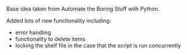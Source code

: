 Base idea taken from Automate the Boring Stuff with Python.

Added lots of new functionality including:
- error handling
- functionality to delete items
- locking the shelf file in the case that the script is run concurrently